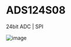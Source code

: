 # ADS124S08
24bit ADC | SPI

![image](https://user-images.githubusercontent.com/28555587/93339717-8b348f00-f849-11ea-8baa-f572e47056fe.png)

